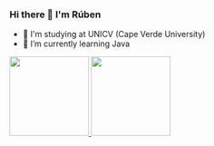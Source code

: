 ### Hi there 👋 I'm Rúben


- 🤝 I'm studying at UNICV (Cape Verde University)
- 🌱 I’m currently learning Java


<div> <a href="https://github.com/rubencidario">
  <img height="140em" src="https://github-readme-stats.vercel.app/api?username=rubencidario&show_icons=true&theme=github_dark&include_all_commits=true&count_private=true"/>
  <img height="140em" src="https://github-readme-stats.vercel.app/api/top-langs/?username=rubencidario&layout=compact&langs_count=7&theme=github_dark"/>
</div>
